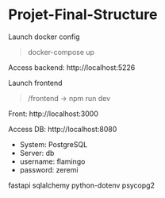 # Projet-Final-Structure

Launch docker config

> docker-compose up

Access backend: http://localhost:5226

Launch frontend

> /frontend -> npm run dev

Front: http://localhost:3000

Access DB: http://localhost:8080

- System: PostgreSQL
- Server: db
- username: flamingo
- password: zeremi

<!-- sql alchemy -->
<!-- from pydantic import BaseSettings

class Config(BaseSettings):
origin_email: str
origin_pass: str
database_url: str

    class Config:
        env_file = '.env'

settings = Config() -->

<!-- docker-compose --env-file .env config
docker-compose --env-file .env up -->

fastapi
sqlalchemy
python-dotenv
psycopg2
